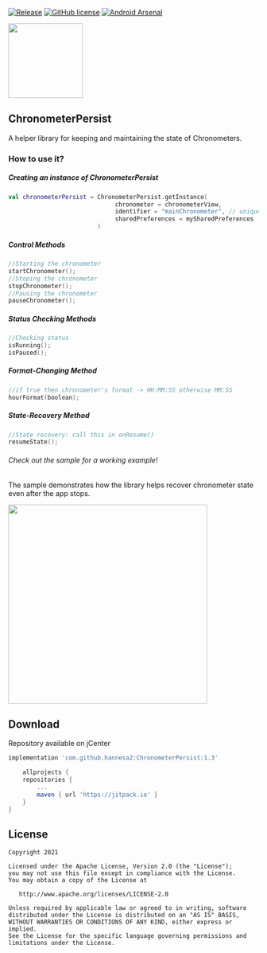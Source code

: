 [![Release](https://img.shields.io/badge/jCenter-1.1.0-brightgreen.svg)](https://bintray.com/sbrukhanda/maven/FragmentViewPager)
[![GitHub license](https://img.shields.io/badge/license-Apache%20Version%202.0-blue.svg)](https://github.com/sbrukhanda/fragmentviewpager/blob/master/LICENSE.txt)
[![Android Arsenal](https://img.shields.io/badge/Android%20Arsenal-RxRecyclerAdapter-green.svg?style=flat)](https://android-arsenal.com/details/1/2084)


<img src="https://raw.githubusercontent.com/ahmedrizwan/ChronometerPersist/master/sample/src/main/res/drawable/chronometer.png" width=150px  />

## ChronometerPersist

A helper library for keeping and maintaining the state of Chronometers.

### How to use it?
##### Creating an instance of ChronometerPersist

```kotlin
val chronometerPersist = ChronometerPersist.getInstance(
                              chronometer = chronometerView,
                              identifier = "mainChronometer", // unique identifier
                              sharedPreferences = mySharedPreferences
                         )
```
##### Control Methods
```kotlin
//Starting the chronometer
startChronometer();
//Stoping the chronometer
stopChronometer();
//Pausing the chronometer
pauseChronometer();
```
##### Status Checking Methods
```kotlin 
//Checking status
isRunning(); 
isPaused(); 
```
##### Format-Changing Method
```kotlin
//if true then chronometer's format -> HH:MM:SS otherwise MM:SS
hourFormat(boolean); 
```
##### State-Recovery Method
```kotlin
//State recovery: call this in onResume() 
resumeState(); 
```

###### Check out the sample for a working example!
The sample demonstrates how the library helps recover chronometer state even after the app stops.

<img src="https://raw.githubusercontent.com/ahmedrizwan/ChronometerPersist/master/sample/src/main/res/drawable/chronopersist.gif" width=400px  />

## Download 
Repository available on jCenter

```groovy
implementation 'com.github.hannesa2:ChronometerPersist:1.3'
```

```groovy
	allprojects {
    repositories {
        ...
        maven { url 'https://jitpack.io' }
    }
}
```

## License 
```
Copyright 2021

Licensed under the Apache License, Version 2.0 (the "License");
you may not use this file except in compliance with the License.
You may obtain a copy of the License at

   http://www.apache.org/licenses/LICENSE-2.0

Unless required by applicable law or agreed to in writing, software
distributed under the License is distributed on an "AS IS" BASIS,
WITHOUT WARRANTIES OR CONDITIONS OF ANY KIND, either express or implied.
See the License for the specific language governing permissions and
limitations under the License.
```
